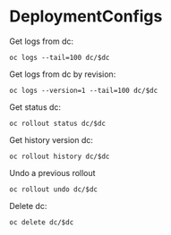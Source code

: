 # DeploymentConfigs

Get logs from dc:
```
oc logs --tail=100 dc/$dc
```
Get logs from dc by revision:
```
oc logs --version=1 --tail=100 dc/$dc
```
Get status dc:
```
oc rollout status dc/$dc
```
Get history version dc:
```
oc rollout history dc/$dc
```
Undo a previous rollout
```
oc rollout undo dc/$dc
```
Delete dc:
```
oc delete dc/$dc
```
